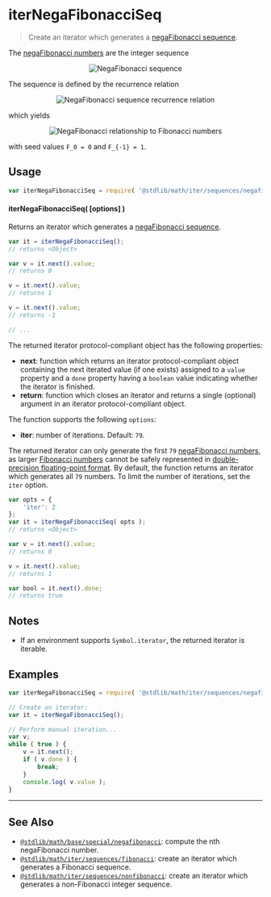 <!--

@license Apache-2.0

Copyright (c) 2020 The Stdlib Authors.

Licensed under the Apache License, Version 2.0 (the "License");
you may not use this file except in compliance with the License.
You may obtain a copy of the License at

   http://www.apache.org/licenses/LICENSE-2.0

Unless required by applicable law or agreed to in writing, software
distributed under the License is distributed on an "AS IS" BASIS,
WITHOUT WARRANTIES OR CONDITIONS OF ANY KIND, either express or implied.
See the License for the specific language governing permissions and
limitations under the License.

-->

# iterNegaFibonacciSeq

> Create an iterator which generates a [negaFibonacci sequence][fibonacci-number].

<!-- Section to include introductory text. Make sure to keep an empty line after the intro `section` element and another before the `/section` close. -->

<section class="intro">

The [negaFibonacci numbers][fibonacci-number] are the integer sequence

<!-- <equation class="equation" label="eq:negafibonacci_sequence" align="center" raw="0, 1, -1, 2, -3, 5, -8, 13, -21, 34, -55, 89, -144, \ldots" alt="NegaFibonacci sequence"> -->

<div class="equation" align="center" data-raw-text="0, 1, -1, 2, -3, 5, -8, 13, -21, 34, -55, 89, -144, \ldots" data-equation="eq:negafibonacci_sequence">
    <img src="https://cdn.jsdelivr.net/gh/stdlib-js/stdlib@aa77a2f6e76d2e9da5b49bffa45ee5167d6c16e1/lib/node_modules/@stdlib/math/iter/sequences/negafibonacci/docs/img/equation_negafibonacci_sequence.svg" alt="NegaFibonacci sequence">
    <br>
</div>

<!-- </equation> -->

The sequence is defined by the recurrence relation

<!-- <equation class="equation" label="eq:negafibonacci_recurrence_relation" align="center" raw="F_{n-2} = F_{n} - F_{n-1}" alt="NegaFibonacci sequence recurrence relation"> -->

<div class="equation" align="center" data-raw-text="F_{n-2} = F_{n} - F_{n-1}" data-equation="eq:negafibonacci_recurrence_relation">
    <img src="https://cdn.jsdelivr.net/gh/stdlib-js/stdlib@aa77a2f6e76d2e9da5b49bffa45ee5167d6c16e1/lib/node_modules/@stdlib/math/iter/sequences/negafibonacci/docs/img/equation_negafibonacci_recurrence_relation.svg" alt="NegaFibonacci sequence recurrence relation">
    <br>
</div>

<!-- </equation> -->

which yields

<!-- <equation class="equation" label="eq:negafibonacci_fibonacci" align="center" raw="F_{-n} = (-1)^{n+1} F_n" alt="NegaFibonacci relationship to Fibonacci numbers"> -->

<div class="equation" align="center" data-raw-text="F_{-n} = (-1)^{n+1} F_n" data-equation="eq:negafibonacci_fibonacci">
    <img src="https://cdn.jsdelivr.net/gh/stdlib-js/stdlib@aa77a2f6e76d2e9da5b49bffa45ee5167d6c16e1/lib/node_modules/@stdlib/math/iter/sequences/negafibonacci/docs/img/equation_negafibonacci_fibonacci.svg" alt="NegaFibonacci relationship to Fibonacci numbers">
    <br>
</div>

<!-- </equation> -->

with seed values `F_0 = 0` and `F_{-1} = 1`.

</section>

<!-- /.intro -->

<!-- Package usage documentation. -->

<section class="usage">

## Usage

```javascript
var iterNegaFibonacciSeq = require( '@stdlib/math/iter/sequences/negafibonacci' );
```

#### iterNegaFibonacciSeq( \[options] )

Returns an iterator which generates a [negaFibonacci sequence][fibonacci-number].

```javascript
var it = iterNegaFibonacciSeq();
// returns <Object>

var v = it.next().value;
// returns 0

v = it.next().value;
// returns 1

v = it.next().value;
// returns -1

// ...
```

The returned iterator protocol-compliant object has the following properties:

-   **next**: function which returns an iterator protocol-compliant object containing the next iterated value (if one exists) assigned to a `value` property and a `done` property having a `boolean` value indicating whether the iterator is finished.
-   **return**: function which closes an iterator and returns a single (optional) argument in an iterator protocol-compliant object.

The function supports the following `options`:

-   **iter**: number of iterations. Default: `79`.

The returned iterator can only generate the first `79` [negaFibonacci numbers][fibonacci-number], as larger [Fibonacci numbers][fibonacci-number] cannot be safely represented in [double-precision floating-point format][ieee754]. By default, the function returns an iterator which generates all `79` numbers. To limit the number of iterations, set the `iter` option.

```javascript
var opts = {
    'iter': 2
};
var it = iterNegaFibonacciSeq( opts );
// returns <Object>

var v = it.next().value;
// returns 0

v = it.next().value;
// returns 1

var bool = it.next().done;
// returns true
```

</section>

<!-- /.usage -->

<!-- Package usage notes. Make sure to keep an empty line after the `section` element and another before the `/section` close. -->

<section class="notes">

## Notes

-   If an environment supports `Symbol.iterator`, the returned iterator is iterable.

</section>

<!-- /.notes -->

<!-- Package usage examples. -->

<section class="examples">

## Examples

<!-- eslint no-undef: "error" -->

```javascript
var iterNegaFibonacciSeq = require( '@stdlib/math/iter/sequences/negafibonacci' );

// Create an iterator:
var it = iterNegaFibonacciSeq();

// Perform manual iteration...
var v;
while ( true ) {
    v = it.next();
    if ( v.done ) {
        break;
    }
    console.log( v.value );
}
```

</section>

<!-- /.examples -->

<!-- Section to include cited references. If references are included, add a horizontal rule *before* the section. Make sure to keep an empty line after the `section` element and another before the `/section` close. -->

<section class="references">

</section>

<!-- /.references -->

<!-- Section for related `stdlib` packages. Do not manually edit this section, as it is automatically populated. -->

<section class="related">

* * *

## See Also

-   <span class="package-name">[`@stdlib/math/base/special/negafibonacci`][@stdlib/math/base/special/negafibonacci]</span><span class="delimiter">: </span><span class="description">compute the nth negaFibonacci number.</span>
-   <span class="package-name">[`@stdlib/math/iter/sequences/fibonacci`][@stdlib/math/iter/sequences/fibonacci]</span><span class="delimiter">: </span><span class="description">create an iterator which generates a Fibonacci sequence.</span>
-   <span class="package-name">[`@stdlib/math/iter/sequences/nonfibonacci`][@stdlib/math/iter/sequences/nonfibonacci]</span><span class="delimiter">: </span><span class="description">create an iterator which generates a non-Fibonacci integer sequence.</span>

</section>

<!-- /.related -->

<!-- Section for all links. Make sure to keep an empty line after the `section` element and another before the `/section` close. -->

<section class="links">

[fibonacci-number]: https://en.wikipedia.org/wiki/Fibonacci_number

[ieee754]: https://en.wikipedia.org/wiki/IEEE_754-1985

<!-- <related-links> -->

[@stdlib/math/base/special/negafibonacci]: https://github.com/stdlib-js/stdlib/tree/develop/lib/node_modules/%40stdlib/math/base/special/negafibonacci

[@stdlib/math/iter/sequences/fibonacci]: https://github.com/stdlib-js/stdlib/tree/develop/lib/node_modules/%40stdlib/math/iter/sequences/fibonacci

[@stdlib/math/iter/sequences/nonfibonacci]: https://github.com/stdlib-js/stdlib/tree/develop/lib/node_modules/%40stdlib/math/iter/sequences/nonfibonacci

<!-- </related-links> -->

</section>

<!-- /.links -->
